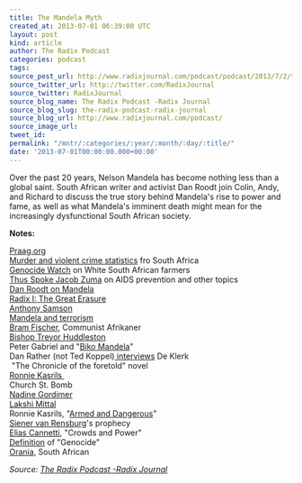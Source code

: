 ```yaml
---
title: The Mandela Myth
created_at: 2013-07-01 06:39:00 UTC
layout: post
kind: article
author: The Radix Podcast
categories: podcast
tags: 
source_post_url: http://www.radixjournal.com/podcast/podcast/2013/7/2/the-mandela-myth
source_twitter_url: http://twitter.com/RadixJournal
source_twitter: RadixJournal
source_blog_name: The Radix Podcast -Radix Journal
source_blog_slug: the-radix-podcast-radix-journal
source_blog_url: http://www.radixjournal.com/podcast/
source_image_url: 
tweet_id: 
permalink: "/mntr/:categories/:year/:month/:day/:title/"
date: '2013-07-01T00:00:00.000+00:00'
---
```

<p>Over the past 20 years, Nelson Mandela has become nothing less than a global saint. South African writer and activist Dan Roodt join Colin, Andy, and Richard to discuss the true story behind Mandela's rise to power and fame, as well as what Mandela's imminent death might mean for the increasingly dysfunctional South African society. &nbsp; &nbsp; &nbsp;</p><p><strong>Notes:&nbsp;</strong></p><p><a href="http://praag.org/">Praag.org</a><br><a href="http://en.wikipedia.org/wiki/Crime_in_South_Africa">Murder and violent crime statistics</a><span>&nbsp;fro South Africa</span><br><a href="http://www.genocidewatch.org/southafrica.html">Genocide Watch</a><span>&nbsp;on White South African farmers</span><br><a href="http://inside-politics.org/2012/07/10/36-quotes-from-jacob-zuma/">Thus Spoke Jacob Zuma</a><span>&nbsp;on AIDS prevention and other topics</span><br><a href="https://www.npiamerica.org/blog/the-mandela-myth/">Dan Roodt on Mandela</a><br><a href="http://www.radixjournal.com/">Radix I: The Great Erasure</a><br><a href="http://www.sahistory.org.za/people/anthony-sampson">Anthony Samson</a><br><a href="http://www.independent.co.uk/news/world/from-terrorist-to-tea-with-the-queen-1327902.html">Mandela and terrorism</a><br><a href="http://www.sahistory.org.za/people/abram-bram-fischer">Bram Fischer</a><span>, Communist Afrikaner</span><br><a href="http://en.wikipedia.org/wiki/Trevor_Huddleston">Bishop Trevor Huddleston</a><br><span>Peter Gabriel and "</span><a href="https://www.youtube.com/watch?v=ewK_Pdj0GCQ">Biko Mandela</a><span>"</span><br><span>Dan Rather (not Ted Koppel)</span><a href="https://www.youtube.com/watch?v=J34VyWDnh-Q">&nbsp;interviews</a><span>&nbsp;De Klerk&nbsp;</span><br><span>&nbsp;"The Chronicle of the foretold" novel</span><br><a href="http://en.wikipedia.org/wiki/Ronnie_Kasrils">Ronnie Kasrils&nbsp;</a><br><span>Church St. Bomb</span><br><a href="http://en.wikipedia.org/wiki/Nadine_Gordimer">Nadine Gordimer</a><br><a href="http://www.dailymail.co.uk/news/article-2055223/Tony-Blair-billionaire-donor-Lakshmi-Mittal--major-deal-Kazakhstan.html">Lakshi Mittal</a><br><span>Ronnie Kasrils, "</span><a href="http://www.amazon.com/gp/product/0435909835/ref=as_li_ss_tl?ie=UTF8&amp;camp=1789&amp;creative=390957&amp;creativeASIN=0435909835&amp;linkCode=as2&amp;tag=alterright-20">Armed and Dangerous</a><span>"</span><br><a href="http://en.wikipedia.org/wiki/Siener_van_Rensburg">Siener van Rensburg</a><span>'s prophecy</span><br><a href="http://en.wikipedia.org/wiki/Elias_Canetti">Elias Cannetti</a><span>, "Crowds and Power"</span><br><a href="http://www.preventgenocide.org/genocide/officialtext.htm">Definition</a><span>&nbsp;of "Genocide"&nbsp;</span><br><a href="https://www.youtube.com/watch?v=JYbRZhymD5A">Orania</a><span>, South African&nbsp;</span></p><div class="">
    <i>Source: <a href="http://www.radixjournal.com/podcast/">The Radix Podcast -Radix Journal</a></i>
</div>
